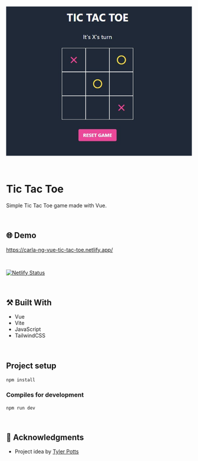 <p align="center">
  <img src="https://github.com/carla-ng/vue-tic-tac-toe/blob/master/src/assets/readme_image_1.jpg?raw=true" alt="Tic Tac Toe">
</p>

<br/>

# Tic Tac Toe
Simple Tic Tac Toe game made with Vue.

<br/>

## :globe_with_meridians: Demo
https://carla-ng-vue-tic-tac-toe.netlify.app/

<br/>

[![Netlify Status](https://api.netlify.com/api/v1/badges/a0734d78-7446-4356-b97c-b1669c903035/deploy-status)](https://app.netlify.com/sites/carla-ng-vue-tic-tac-toe/deploys)

<br/>

## :hammer_and_pick: Built With
* Vue
* Vite
* JavaScript
* TailwindCSS

<br/>

## Project setup
```
npm install
```

### Compiles for development
```
npm run dev
```

<br/>

## :clap: Acknowledgments
* Project idea by [Tyler Potts](https://tylerpotts.co.uk/)

